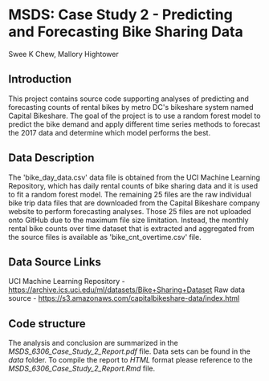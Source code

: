
# MSDS: Case Study 2 - Predicting and Forecasting Bike Sharing Data 
Swee K Chew, Mallory Hightower

## Introduction
This project contains source code supporting analyses of predicting and forecasting counts of rental bikes by metro DC's bikeshare system named Capital Bikeshare. The goal of the project is to use a random forest model to predict the bike demand and apply different time series methods to forecast the 2017 data and determine which model performs the best. 

## Data Description

The 'bike_day_data.csv' data file is obtained from the UCI Machine Learning Repository, which has daily rental counts of bike sharing data and it is used to fit a random forest model. The remaining 25 files are the raw individual bike trip data files that are downloaded from the Capital Bikeshare company website to perform forecasting analyses. Those 25 files are not uploaded onto GitHub due to the maximum file size limitation. Instead, the monthly rental bike counts over time dataset that is extracted and aggregated from the source files is available as 'bike_cnt_overtime.csv' file. 

## Data Source Links

UCI Machine Learning Repository - https://archive.ics.uci.edu/ml/datasets/Bike+Sharing+Dataset
Raw data source - https://s3.amazonaws.com/capitalbikeshare-data/index.html

## Code structure

The analysis and conclusion are summarized in the *MSDS_6306_Case_Study_2_Report.pdf* file. Data sets can be found in the *data* folder. To compile the report to _HTML_ format please reference to the *MSDS_6306_Case_Study_2_Report.Rmd* file. 